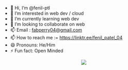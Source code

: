 - 👋 Hi, I’m @fenil-ptl
- 👀 I’m interested in web dev / cloud 
- 🌱 I’m currently learning web dev 
- 💞️ I’m looking to collaborate on web
- 📫 Email : fabperry04@gmail.com
- 📫 How to reach me  :=  https://linktr.ee/fenil_patel_04
- 😄 Pronouns: He/Him
- ⚡ Fun fact: Open Minded
<p align="center">
<a href="https://visitcount.itsvg.in">
  <img src="https://visitcount.itsvg.in/api?id=fenil-ptl&label=Profile%20Views&color=1&icon=1&pretty=false" />
</a>
</p>
<!---
fenil-ptl/fenil-ptl is a ✨ special ✨ repository because its `README.md` (this file) appears on your GitHub profile.
You can click the Preview link to take a look at your changes.
--->
